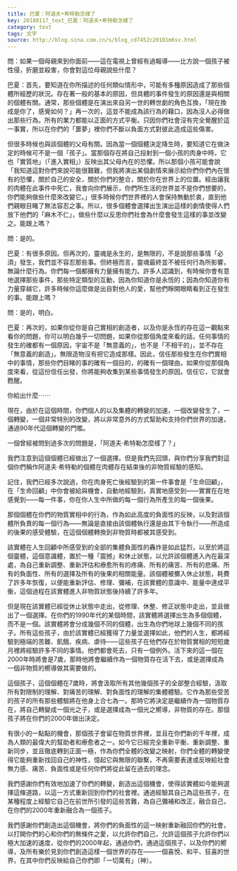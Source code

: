 ```yaml
---
title: 巴夏：阿道夫•希特勒怎樣了
key: 20180117_text_巴夏：阿道夫•希特勒怎樣了
category: text
tags: 文字
source: http://blog.sina.com.cn/s/blog_cd7452c20101m6sv.html
---
```


問：如果一個母親來到你面前——這在電視上曾經有過報導——比方說一個孩子被性侵，折磨並殺害，你會對這位母親說些什麼？

巴夏：首先，要知道在你所描述的任何類似情形中，可能有多種原因造成了那些個體所經歷的狀況。存在著一般的基本的原因，但具體的事件發生的原因還是與相關的個體有關。通常，那些個體是在演出來自另一世的轉世劇的角色互換，「現在換成是你了，感覺如何？」再一次的，這並不能成為該行為的藉口，因為沒人必得做出那些行為。所有的業力都能以正面的方式平衡。只因你們社會沒有完全覺醒於這一事實，所以在你們的「噩夢」裡你們不斷以負面方式對彼此造成這些傷害。

但很多時候也與該個體的父母有關。因為當一個個體決定降生時，要知道它在做決定的時候可不是一個「孩子」。當那個存在將自己投射到一個小孩的肉身中時，它也「實質地」（「進入實相」）反映出其父母內在的恐懼。所以那個小孩可能會說「我知道這對你們來說可能很艱難，但我將演出某個劇情來展示給你們你們內在懷有的恐懼，關於自己的安全，關於你們的整合，關於你在世界上的位置。經由讓我的肉體在此事件中死亡，我會向你們展示，你們所生活的世界並不是你們想要的，你們能夠做些什麼來改變它。」很多時候你們世界裡的人會保持無動於衷，直到他們親眼目睹了無法容忍之事。所以，很多個體會選擇出生演出這樣的劇情使得人們放下他們的「麻木不仁」，做些什麼以反思你們社會為什麼會發生這樣的事並改變之。能跟上嗎？

問：是的。

巴夏：有很多原因。但再次的，靈魂是永生的，是無限的，不是說那些事情「必須」發生，我們並不容忍那些事。但終極而言，靈魂最終並不被任何行為所影響，無論什麼行為。你們每一個都擁有力量擁有能力。許多人認識到，有時候你會有意地選擇那些事件，那些特定類型的互動，因為你知道你是永恆的；因為你知道你有力量穿越它，許多時候你這麼做是出自對他人的愛，幫他們睜開眼睛看到正在發生的事。能跟上嗎？

問：是的，明白。

巴夏：再次的，如果你從你是自己實相的創造者，以及你是永恆的存在這一觀點來看你的問題，你可以明白幾乎一切問題，如果你從那個角度來看的話，任何事情的發生的確都有一個原因，宇宙不是「無意義的」，也不是「不相干的」，並不存在「無意義的創造」。無限造物沒有把它造成那樣。因此，信任那些發生在你們實相中的事情，那些你們目睹的事的確有一個目的，的確有一個理由。如果你從那個角度來看，從這份信任出發，你將能夠收集到某些事情發生的原因。信任它，它就會甦醒。

你給出什麼⋯⋯

現在，由於在這個時間，你們個人的以及集體的轉變的加速，一個改變發生了，一個轉變，一個非常特別的改變，將以非常意外的方式幫助和支持你們世界的加速，通過90年代這個轉變的門檻。

一個曾經被問到過多次的問題是，「阿道夫‧希特勒怎麼樣了？」

我們注意到這個個體已經做出了一個選擇。但是我們先回頭，與你們分享我們對這個你們稱作阿道夫‧希特勒的個體在肉體存在結束後的非物質經驗的感知。

記住，我們已經多次說過，你在肉身死亡後經驗到的第一件事會是「生命回顧」，在「生命回顧」中你會被給與機會，自動地經驗到，真實地感受到——實實在在地感覺到——每一件事，你在你人生中所做的每一個行為所產生的每一個後果。

那個個體在你們的物質實相中的行為，作為如此高度的負面性的反映，以及對該個體所負責的每一個行為——無論是直接由該個體執行還是由其下令執行——所造成的後果的感受體驗，在這個個體轉換到非物質時都被其感受到。

該實體在人生回顧中所感受到的全部的集體負面性的轟炸是如此猛烈，以至於將這個靈體，這個意識體，置於一種「震撼」和休止狀態，以允許該個體進入內在最深處，為自己重新調整、重新評估和療愈所有的疼痛、所有的痛苦、所有的悲痛、所有的負面性、所有的選擇及所有的後果的相關能量。該個體被擲入休止狀態，耗費了許多年恢復，以便能重新評估、修理、彌補，在該實體的意識中、能量中達成平衡，這個過程在該實體進入非物質狀態後持續了許多年。

但是現在該實體已經從休止狀態中走出，從修理、休整、修正狀態中走出，並且做出了一個選擇。在你們的1990年代的某個時間，該實體將選擇出生為多個個體，而不是一個。該實體將會分成幾個不同的個體，出生為你們地球上幾個不同的孩子。所有這些孩子，由於該實體已經獲得了力量並選擇如此，他們的人生，都將經驗到極端的苦難、飢餓、疾病、虐待——這些孩子在他們存在於物質實相的短短歲月裡將經驗許多不同的事情。他們都會死去，只有一個例外。活下來的這一個在2000年時將會是7歲，那時他將會繼續作為一個物質存在活下去，或是選擇成為一個非物質的嚮導做其需要做的。

這個孩子，這個個體在7歲時，將會汲取所有其他幾個孩子的全部整合經驗，汲取所有對限制的理解、對痛苦的理解、對負面性的理解的集體體驗。它作為那些受苦的孩子的所有那些體驗將在他身上合七為一。那時它將決定是繼續作為一個物質存在，將自己轉變成一個光之子，或是選擇成為一個光之嚮導，非物質的存在。那個孩子將在你們的2000年做出決定。

有很小的一點點的機會，那個孩子會留在物質世界裡，並且在你們新的千年裡，成為人類的最偉大的幫助者和療愈者之一。如今它已經完全重新平衡、重新調整、重新同步，並且徹底轉到正面一極，作為你們全體的改變之映射，你們全體的轉變使得它能夠重新找回自己的神性，憶起它與無限的聯繫，不再需要表達或反映給社會無力感、痛苦、負面性或是任何你們將從此留在過去的理念。

我們感謝你們有效地加速了你們的轉變，創造出這個機會，使得該實體如今能夠選擇這條道路，以這一方式重新回到你們的社會裡。通過經驗其自己為這些孩子，在某種程度上經驗它自己在前世所引發的這些苦難，為自己彌補和改正，融合自己，在你們的2000年重新融合為一個孩子。

我們感謝你們創造出這個機會，將你們的負面性的這一映射重新融回你們的社會，以打開你們的心和你們的無條件之愛，以允許你們自己，允許這個孩子允許你們以極大加速的速度，從你們的2000年起，通過你們，通過這個孩子，以及你們的嚮導，及所有樂於見到你們創造這樣一個世界的存在——一個喜悅、和平、狂喜的世界，在其中你們反映給自己你們即「一切萬有」（神）。
